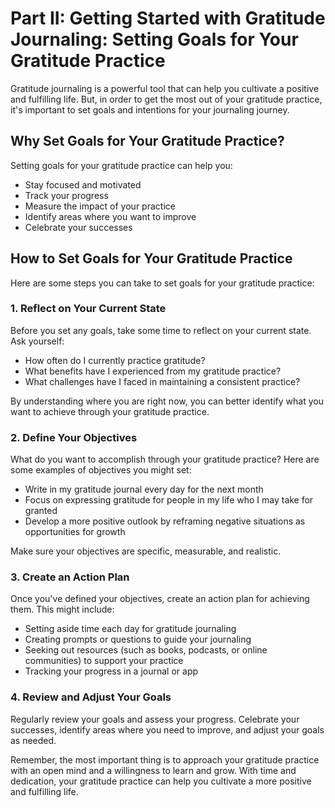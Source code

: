 Part II: Getting Started with Gratitude Journaling: Setting Goals for Your Gratitude Practice
=============================================================================================

Gratitude journaling is a powerful tool that can help you cultivate a positive and fulfilling life. But, in order to get the most out of your gratitude practice, it's important to set goals and intentions for your journaling journey.

Why Set Goals for Your Gratitude Practice?
------------------------------------------

Setting goals for your gratitude practice can help you:

* Stay focused and motivated
* Track your progress
* Measure the impact of your practice
* Identify areas where you want to improve
* Celebrate your successes

How to Set Goals for Your Gratitude Practice
--------------------------------------------

Here are some steps you can take to set goals for your gratitude practice:

### 1. Reflect on Your Current State

Before you set any goals, take some time to reflect on your current state. Ask yourself:

* How often do I currently practice gratitude?
* What benefits have I experienced from my gratitude practice?
* What challenges have I faced in maintaining a consistent practice?

By understanding where you are right now, you can better identify what you want to achieve through your gratitude practice.

### 2. Define Your Objectives

What do you want to accomplish through your gratitude practice? Here are some examples of objectives you might set:

* Write in my gratitude journal every day for the next month
* Focus on expressing gratitude for people in my life who I may take for granted
* Develop a more positive outlook by reframing negative situations as opportunities for growth

Make sure your objectives are specific, measurable, and realistic.

### 3. Create an Action Plan

Once you've defined your objectives, create an action plan for achieving them. This might include:

* Setting aside time each day for gratitude journaling
* Creating prompts or questions to guide your journaling
* Seeking out resources (such as books, podcasts, or online communities) to support your practice
* Tracking your progress in a journal or app

### 4. Review and Adjust Your Goals

Regularly review your goals and assess your progress. Celebrate your successes, identify areas where you need to improve, and adjust your goals as needed.

Remember, the most important thing is to approach your gratitude practice with an open mind and a willingness to learn and grow. With time and dedication, your gratitude practice can help you cultivate a more positive and fulfilling life.
